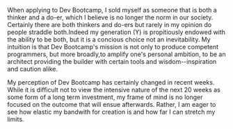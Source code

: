 
When applying to Dev Bootcamp, I sold myself as someone that is both a thinker and a do-er, which I believe is no longer the norm in our society. Certainly there are both thinkers and do-ers but rarely in my opinion do people straddle both.Indeed my generation (Y) is propitiously endowed with the ability to be both, but it is a concious choice not an inevitability. My intuition is that Dev Bootcamp's mission is not only to produce competent programmers, but more broadly,to amplify one's personal ambition, to be an architect providing the builder with certain tools and wisdom--inspiration and caution alike.

My perception of Dev Bootcamp has certainly changed in recent weeks. While it is difficult not to view the intensive nature of the next 20 weeks as some form of a long term investment, my frame of mind is no longer focused on the outcome that will ensue afterwards. Rather, I am eager to see how elastic my bandwith for creation is and how far I can stretch my limits.